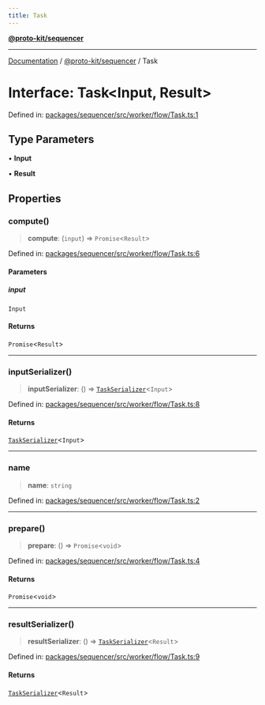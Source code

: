 ```yaml
---
title: Task
---
```


[**@proto-kit/sequencer**](../README.md)

***

[Documentation](../../../README.md) / [@proto-kit/sequencer](../README.md) / Task

# Interface: Task\<Input, Result\>

Defined in: [packages/sequencer/src/worker/flow/Task.ts:1](https://github.com/proto-kit/framework/blob/4d6b3b6da51b3edee0fbf25ce72c1f59ec61e891/packages/sequencer/src/worker/flow/Task.ts#L1)

## Type Parameters

• **Input**

• **Result**

## Properties

### compute()

> **compute**: (`input`) => `Promise`\<`Result`\>

Defined in: [packages/sequencer/src/worker/flow/Task.ts:6](https://github.com/proto-kit/framework/blob/4d6b3b6da51b3edee0fbf25ce72c1f59ec61e891/packages/sequencer/src/worker/flow/Task.ts#L6)

#### Parameters

##### input

`Input`

#### Returns

`Promise`\<`Result`\>

***

### inputSerializer()

> **inputSerializer**: () => [`TaskSerializer`](TaskSerializer.md)\<`Input`\>

Defined in: [packages/sequencer/src/worker/flow/Task.ts:8](https://github.com/proto-kit/framework/blob/4d6b3b6da51b3edee0fbf25ce72c1f59ec61e891/packages/sequencer/src/worker/flow/Task.ts#L8)

#### Returns

[`TaskSerializer`](TaskSerializer.md)\<`Input`\>

***

### name

> **name**: `string`

Defined in: [packages/sequencer/src/worker/flow/Task.ts:2](https://github.com/proto-kit/framework/blob/4d6b3b6da51b3edee0fbf25ce72c1f59ec61e891/packages/sequencer/src/worker/flow/Task.ts#L2)

***

### prepare()

> **prepare**: () => `Promise`\<`void`\>

Defined in: [packages/sequencer/src/worker/flow/Task.ts:4](https://github.com/proto-kit/framework/blob/4d6b3b6da51b3edee0fbf25ce72c1f59ec61e891/packages/sequencer/src/worker/flow/Task.ts#L4)

#### Returns

`Promise`\<`void`\>

***

### resultSerializer()

> **resultSerializer**: () => [`TaskSerializer`](TaskSerializer.md)\<`Result`\>

Defined in: [packages/sequencer/src/worker/flow/Task.ts:9](https://github.com/proto-kit/framework/blob/4d6b3b6da51b3edee0fbf25ce72c1f59ec61e891/packages/sequencer/src/worker/flow/Task.ts#L9)

#### Returns

[`TaskSerializer`](TaskSerializer.md)\<`Result`\>
